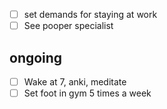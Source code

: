 - [ ] set demands for staying at work
- [ ] See pooper specialist

## ongoing

- [ ] Wake at 7, anki, meditate
- [ ] Set foot in gym 5 times a week
